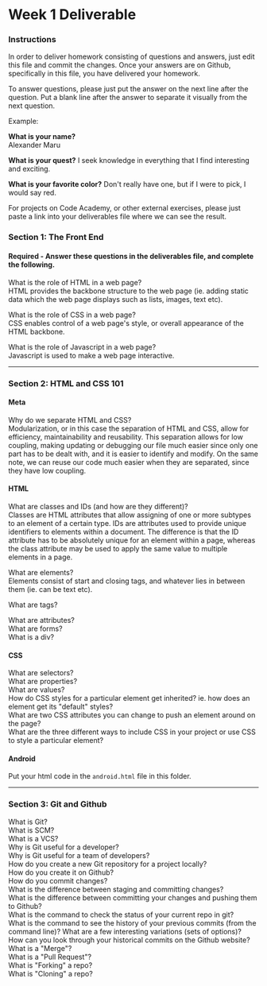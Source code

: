 # Week 1 Deliverable  

### Instructions  

In order to deliver homework consisting of questions and answers, just edit this file and commit the changes.  Once your answers are on Github, specifically in this file, you have delivered your homework.  
  
To answer questions, please just put the answer on the next line after the question.  Put a blank line after the answer to separate it visually from the next question.  

Example:  

**What is your name?**  
Alexander Maru

**What is your quest?**
I seek knowledge in everything that I find interesting and exciting.  

**What is your favorite color?**
Don't really have one, but if I were to pick, I would say red.  

For projects on Code Academy, or other external exercises, please just paste a link into your deliverables file where we can see the result.  

### Section 1: The Front End
#### Required - Answer these questions in the deliverables file, and complete the following. 
What is the role of HTML in a web page?  
HTML provides the backbone structure to the web page (ie. adding static data which the web page displays such as lists, images, text etc).

What is the role of CSS in a web page?  
CSS enables control of a web page's style, or overall appearance of the HTML backbone.

What is the role of Javascript in a web page?  
Javascript is used to make a web page interactive.

---

### Section 2: HTML and CSS 101

#### Meta
Why do we separate HTML and CSS?  
Modularization, or in this case the separation of HTML and CSS, allow for efficiency, 
maintainability and reusability. This separation allows for low coupling, making updating or debugging 
our file much easier since only one part has to be dealt with, and it is easier to identify and modify.
On the same note, we can reuse our code much easier when they are separated, since they have low coupling.


#### HTML
What are classes and IDs (and how are they different)?  
Classes are HTML attributes that allow assigning of one or more subtypes to an element of a certain type.
IDs are attributes used to provide unique identifiers to elements within a document. The difference is that 
the ID attribute has to be absolutely unique for an element within a page, whereas the class attribute may
be used to apply the same value to multiple elements in a page.

What are elements?  
Elements consist of start and closing tags, and whatever lies in between them (ie. can be text etc).

What are tags?  


What are attributes?  
What are forms?  
What is a div?

#### CSS
What are selectors?  
What are properties?  
What are values?  
How do CSS styles for a particular element get inherited? ie. how does an element get its "default" styles?  
What are two CSS attributes you can change to push an element around on the page?  
What are the three different ways to include CSS in your project or use CSS to style a particular element?  

#### Android
Put your html code in the `android.html` file in this folder.

---
### Section 3: Git and Github  
What is Git?  
What is SCM?  
What is a VCS?  
Why is Git useful for a developer?  
Why is Git useful for a team of developers?  
How do you create a new Git repository for a project locally?  
How do you create it on Github?  
How do you commit changes?  
What is the difference between staging and committing changes?  
What is the difference between committing your changes and pushing them to Github?  
What is the command to check the status of your current repo in git?  
What is the command to see the history of your previous commits (from the command line)?  What are a few interesting variations (sets of options)?  
How can you look through your historical commits on the Github website?  
What is a "Merge"?  
What is a "Pull Request"?  
What is "Forking" a repo?  
What is "Cloning" a repo?  
